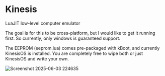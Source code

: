 # Kinesis

LuaJIT low-level computer emulator

The goal is for this to be cross-platform, but I would like to get it running first. So currently, only windows is guaranteed support.

The EEPROM (eeprom.lua) comes pre-packaged with kBoot, and currently KinesisOS is installed. You are completely free to wipe both or just KinesisOS and write your own.

![Screenshot 2025-06-03 224635](https://github.com/user-attachments/assets/69de9b8e-561b-4f46-9860-ad1a45374c97)
